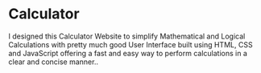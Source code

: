 # Calculator
I designed this Calculator Website to simplify Mathematical and Logical Calculations with pretty much good User Interface built using HTML, CSS and JavaScript offering a fast and easy way to perform calculations in a clear and concise manner..
